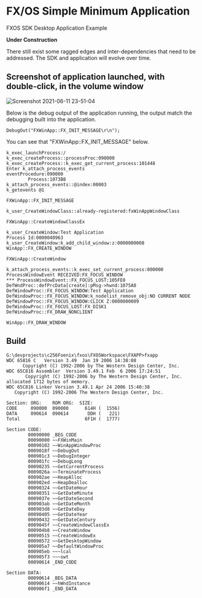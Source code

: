 
# FX/OS Simple Minimum Application
FXOS SDK Desktop Application Example

**Under Construction**

There still exist some ragged edges and inter-dependencies that need to be addressed.  The SDK and application will evolve over time.

## Screenshot of application launched, with double-click, in the volume window

![Screenshot 2021-06-11 23-51-04](https://user-images.githubusercontent.com/37045780/121765397-2411e580-cb10-11eb-9da3-4fe2e01c73a3.png)


Below is the debug  output of the application running, the output match the debugging built into the application.

```
DebugOut("FXWinApp::FX_INIT_MESSAGE\r\n");
```

You can see that "FXWinApp::FX_INIT_MESSAGE" below.

```
k_exec_launchProcess:/
k_exec_createProcess::processProc:090000
k_exec_createProcess::k_exec_get_current_process:101448
Enter k_attach_process_events
eventProcedure:090000
        Process:1073B8
k_attach_process_events::@index:00003
k_getevents @1

FXWinApp::FX_INIT_MESSAGE

k_user_CreateWindowClass::already-registered:fxWinAppWindowClass

FXWinApp::CreateWindowClassEx

k_user_CreateWindow:Test Application
Process Id:0000040963
k_user_CreateWindow:k_add_child_window:z:0000000008
WinApp::FX_CREATE_WINDOW

FXWinApp::CreateWindow

k_attach_process_events::k_exec_set_current_process:000000
ProcessWindowEvent RECEIVED:FX_FOCUS_WINDOW
*** ProcessWindowEvent::FX_FOCUS_LOST:105FE8
DefWndProc::defPrcData[create]:pMsg->hwnd:1075A8
DefWindowProc::FX_FOCUS_WINDOW:Test Application
DefWindowProc::FX_FOCUS_WINDOW:k_nodelist_remove_obj:NO CURRENT NODE
DefWindowProc::FX_FOCUS_WINDOW:CLICK Z:0000000009
DefWindowProc::FX_FOCUS_LOST:FX DISK1
DefWindowProc::FX_DRAW_NONCLIENT

WinApp::FX_DRAW_WINDOW

```

## Build

```
G:\devprojects\c256Foenix\fxos\FXOSWorkspace\FXAPP>fxapp
WDC 65816 C   Version 3.49  Jan 19 2006 14:38:08
      Copyright (C) 1992-2006 by The Western Design Center, Inc.
WDC 65C816 Assembler  Version 3.49.1 Feb  6 2006 17:24:51
       Copyright (C) 1992-2006 by The Western Design Center, Inc.
allocated 1712 bytes of memory.
WDC 65C816 Linker Version 3.49.1 Apr 24 2006 15:40:38
   Copyright (C) 1992-2006 The Western Design Center, Inc.

Section: ORG:    ROM ORG:  SIZE:
CODE     090000  090000      614H (  1556)
DATA     090614  090614       DDH (   221)
Total                        6F1H (  1777)

Section CODE:
        00090000 _BEG_CODE
        00090000 ~~FXWinMain
        00090102 ~~WinAppWindowProc
        0009018f ~~DebugOut
        000901c3 ~~DebugInteger
        000901fc ~~DebugLong
        00090235 ~~GetCurrentProcess
        0009026a ~~TerminateProcess
        000902ae ~~HeapAlloc
        000902ed ~~HeapDealloc
        00090324 ~~GetDateHour
        00090351 ~~GetDateMinute
        0009037e ~~GetDateSecond
        000903ab ~~GetDateMonth
        000903d8 ~~GetDateDay
        00090405 ~~GetDateYear
        00090432 ~~GetDateCentury
        0009045f ~~CreateWindowClassEx
        000904b8 ~~CreateWindow
        00090515 ~~CreateWindowEx
        00090572 ~~GetDesktopWindow
        000905a7 ~~DefaultWindowProc
        000905eb ~~~lcal
        000905f3 ~~~swt
        00090614 _END_CODE

Section DATA:
        00090614 _BEG_DATA
        00090614 ~~hWndInstance
        000906f1 _END_DATA
```
